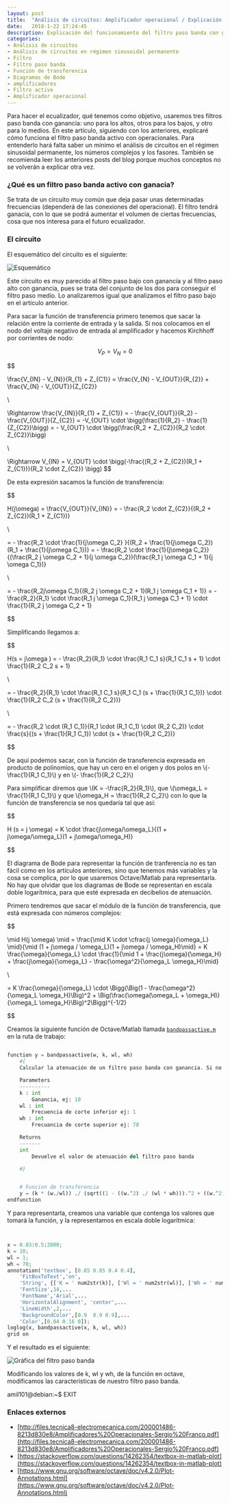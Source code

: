 ```yaml
---
layout: post
title:  "Análisis de circuitos: Amplificador operacional / Explicación Filtro Paso Banda con ganancia usando amplificadores"
date:   2018-1-22 17:24:45
description: Explicación del funcionamiento del filtro paso banda con ganacia.
categories:
- Análisis de circuitos
- Análisis de circuitos en régimen sinusoidal permanente
- Filtro
- Filtro paso banda
- Función de transferencia
- Diagramas de Bode
- amplificadores
- Filtro activo
- Amplificador operacional
---
```


Para hacer el ecualizador, qué tenemos como objetivo, usaremos tres filtros paso banda con ganancia: uno para los altos, otros para los bajos, y otro para lo medios. En este artículo, siguiendo con los anteriores, explicaré cómo funciona el filtro paso banda activo con operacionales. Para entenderlo hará falta saber un mínimo el análisis de circuitos en el régimen sinusoidal permanente, los números complejos y los fasores. También se recomienda leer los anteriores posts del blog porque muchos conceptos no se volverán a explicar otra vez.

### ¿Qué es un filtro paso banda activo con ganacia?

Se trata de un circuito muy común que deja pasar unas determinadas frecuencias (dependerá de las conexiones del operacional). El filtro tendrá ganacia, con lo que se podrá aumentar el volumen de ciertas frecuencias, cosa que nos interesa para el futuro ecualizador.

### El circuito

El esquemático del circuito es el siguiente:

![Esquemático](../images/filtro_paso_banda_ganancia.png)

Este circuito es muy parecido al filtro paso bajo con ganancia y al filtro paso alto con ganancia, pues se trata del conjunto de los dos para conseguir el filtro paso medio. Lo analizaremos igual que analizamos el filtro paso bajo en el artículo anterior.

Para sacar la función de transferencia primero tenemos que sacar la relación entre la corriente de entrada y la salida. Si nos colocamos en el nodo del voltaje negativo de entrada al amplificador y hacemos Kirchhoff por corrientes de nodo:

$$
V_{P} = V_{N} = 0
$$

$$

\frac{V_{IN} - V_{N}}{R_{1} + Z_{C1}} = \frac{V_{N} - V_{OUT}}{R_{2}} + \frac{V_{N} - V_{OUT}}{Z_{C2}}

\\

\Rightarrow \frac{V_{IN}}{R_{1} + Z_{C1}} = - \frac{V_{OUT}}{R_2} - \frac{V_{OUT}}{Z_{C2}} = -V_{OUT} \cdot \bigg(\frac{1}{R_2} - \frac{1}{Z_{C2}}\bigg) = - V_{OUT} \cdot \bigg(\frac{R_2 + Z_{C2}}{R_2 \cdot Z_{C2}}\bigg)

\\

\Rightarrow V_{IN} = V_{OUT} \cdot \bigg(-\frac{(R_2 + Z_{C2})(R_1 + Z_{C1})}{R_2 \cdot Z_{C2}} \bigg)
$$

De esta expresión sacamos la función de transferencia:

$$

H(j\omega) = \frac{V_{OUT}}{V_{IN}} = - \frac{R_2 \cdot Ẓ_{C2}}{(R_2 + Z_{C2})(R_1 + Z_{C1})}

\\

= - \frac{R_2 \cdot \frac{1}{j\omega C_2}  }{(R_2 + \frac{1}{j\omega C_2})(R_1 + \frac{1}{j\omega C_1})} = - \frac{R_2 \cdot \frac{1}{j\omega C_2}}{(\frac{R_2 j \omega C_2 + 1}{j \omega C_2})(\frac{R_1 j \omega C_1 + 1}{j \omega C_1})}

\\

= - \frac{R_2j\omega C_1}{(R_2 j \omega C_2 + 1)(R_1 j \omega C_1 + 1)} = - \frac{R_2}{R_1} \cdot \frac{R_1 j \omega C_1}{R_1 j \omega C_1 + 1} \cdot \frac{1}{R_2 j \omega C_2 + 1}

$$

Simplificando llegamos a:

$$

H(s = j\omega ) = - \frac{R_2}{R_1} \cdot \frac{R_1 C_1 s}{R_1 C_1 s + 1} \cdot \frac{1}{R_2 C_2 s + 1}

\\

= - \frac{R_2}{R_1} \cdot \frac{R_1 C_1 s}{R_1 C_1 (s + \frac{1}{R_1 C_1})} \cdot \frac{1}{R_2 C_2 (s + \frac{1}{R_2 C_2})}

\\

= - \frac{R_2 \cdot (R_1 C_1)}{R_1 \cdot (R_1 C_1) \cdot (R_2 C_2)} \cdot \frac{s}{(s + \frac{1}{R_1 C_1}) \cdot (s + \frac{1}{R_2 C_2})}

$$

De aquí podemos sacar, con la función de transferencia expresada en producto de polinomios, que hay un cero en el origen y dos polos en \\(- \frac{1}{R_1 C_1}\\) y en \\(- \frac{1}{R_2 C_2}\\)

Para simplificar diremos que \\(K = -\frac{R_2}{R_1}\\), que \\(\omega_L = \frac{1}{R_1 C_1}\\) y que \\(\omega_H = \frac{1}{R_2 C_2}\\) con lo que la función de transferencia se nos quedaría tal que así:

$$

H (s = j \omega) = K \cdot \frac{j\omega/\omega_L}{(1 + j\omega/\omega_L)(1 + j\omega/\omega_H)}

$$

El diagrama de Bode para representar la función de tranferencia no es tan fácil como en los artículos anteriores, sino que tenemos más variables y la cosa se complica, por lo que usaremos Octave/Matlab para representarla. No hay que olvidar que los diagramas de Bode se representan en escala doble logarítmica, para que esté expresada en decibelios de atenuación.

Primero tendremos que sacar el módulo de la función de transferencia, que está expresada con números complejos:

$$

\mid H(j \omega) \mid = \frac{\mid K \cdot \cfrac{j \omega}{\omega_L} \mid}{\mid (1 + j\omega / \omega_L)(1 + j\omega / \omega_H)\mid} = K \frac{\omega}{\omega_L} \cdot \frac{1}{\mid 1 + \frac{j\omega}{\omega_H} + \frac{j\omega}{\omega_L} - \frac{\omega^2}{\omega_L \omega_H}\mid}

\\

= K \frac{\omega}{\omega_L} \cdot \Bigg(\Big(1 - \frac{\omega^2}{\omega_L \omega_H}\Big)^2 + \Big(\frac{\omega(\omega_L + \omega_H)}{\omega_L \omega_H}\Big)^2\Bigg)^{-1/2}

$$

Creamos la siguiente función de Octave/Matlab llamada [`bandpassactive.m`](../attachments/bandpassactive.m) en la ruta de trabajo:

```python

function y = bandpassactive(w, k, wl, wh)
	#{
	Calcular la atenuación de un filtro paso banda con ganancia. Si no tiene ganancia, k = 0

	Parameters
	----------
	k : int
		Ganancia, ej: 10
	wl : int
		Frecuencia de corte inferior ej: 1
	wh : int
		Frecuancia de corte superior ej: 70

	Returns
	-------
	int
		Devuelve el valor de atenuación del filtro paso banda

	#}


	# Funcion de transferencia
	y = (k * (w./wl)) ./ (sqrt((1 - ((w.^2) ./ (wl * wh))).^2 + ((w.^2) .* ((1/wh) + (1/wl)).^2)));
endfunction

```

Y para representarla, creamos una variable que contenga los valores que tomará la función, y la representamos en escala doble logarítmica:

```python


x = 0.03:0.5:2000;
k = 10;
wl = 1;
wh = 70;
annotation('textbox', [0.85 0.85 0.4 0.4],
	'FitBoxToText','on',
    'String', {['K = ' num2str(k)], ['Wl = ' num2str(wl)], ['Wh = ' num2str(wh)]},...
    'FontSize',14,...
    'FontName','Arial',...
	'HorizontalAlignment', 'center',...
    'LineWidth',2,...
    'BackgroundColor',[0.9  0.9 0.9],...
    'Color',[0.84 0.16 0]);
loglog(x, bandpassactive(x, k, wl, wh))
grid on

```

Y el resultado es el siguiente:

![Gráfica del filtro paso banda](../images/bandpassactivefiltergraph.svg)

Modificando los valores de k, wl y wh, de la función en octave, modificamos las características de nuestro filtro paso banda.

amil101@debian:~$ EXIT


### Enlaces externos
* [http://files.tecnica8-electromecanica.com/200001486-8213d830e8/Amplificadores%20Operacionales-Sergio%20Franco.pdf](http://files.tecnica8-electromecanica.com/200001486-8213d830e8/Amplificadores%20Operacionales-Sergio%20Franco.pdf)
* [https://stackoverflow.com/questions/14262354/textbox-in-matlab-plot](https://stackoverflow.com/questions/14262354/textbox-in-matlab-plot)
* [https://www.gnu.org/software/octave/doc/v4.2.0/Plot-Annotations.html](https://www.gnu.org/software/octave/doc/v4.2.0/Plot-Annotations.html)
